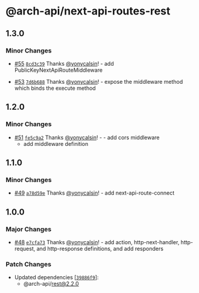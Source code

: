 # @arch-api/next-api-routes-rest

## 1.3.0

### Minor Changes

- [#55](https://github.com/yonycalsin/arch-api/pull/55) [`8cd3c39`](https://github.com/yonycalsin/arch-api/commit/8cd3c391c6c34e6893469b4258f80cf466c97c65) Thanks [@yonycalsin](https://github.com/yonycalsin)! - add PublicKeyNextApiRouteMiddleware

- [#53](https://github.com/yonycalsin/arch-api/pull/53) [`7d6b688`](https://github.com/yonycalsin/arch-api/commit/7d6b6884c331d3b43701e54379246027712db8a4) Thanks [@yonycalsin](https://github.com/yonycalsin)! - expose the middleware method which binds the execute method

## 1.2.0

### Minor Changes

- [#51](https://github.com/yonycalsin/arch-api/pull/51) [`fe5c9a2`](https://github.com/yonycalsin/arch-api/commit/fe5c9a2c2902624813e23dfb59edc136de3b80c2) Thanks [@yonycalsin](https://github.com/yonycalsin)! - - add cors middleware
  - add middleware definition

## 1.1.0

### Minor Changes

- [#49](https://github.com/yonycalsin/arch-api/pull/49) [`a78d59e`](https://github.com/yonycalsin/arch-api/commit/a78d59e87ca871e5a0030b78568fe590a19781f1) Thanks [@yonycalsin](https://github.com/yonycalsin)! - add next-api-route-connect

## 1.0.0

### Major Changes

- [#48](https://github.com/yonycalsin/arch-api/pull/48) [`e7cfa73`](https://github.com/yonycalsin/arch-api/commit/e7cfa73a625b28b05b0e8a3ed3356c7c23ea373e) Thanks [@yonycalsin](https://github.com/yonycalsin)! - add action, http-next-handler, http-request, and http-response definitions, and add responders

### Patch Changes

- Updated dependencies [[`39886f9`](https://github.com/yonycalsin/arch-api/commit/39886f9777e3f7c4f5608b92fef5e5d30bc48901)]:
  - @arch-api/rest@2.2.0
